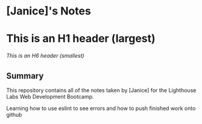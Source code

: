 # [Janice]'s Notes

# This is an H1 header (largest)

###### This is an H6 header (smallest)

## Summary

This repository contains all of the notes taken by [Janice] for the Lighthouse Labs Web Development Bootcamp.

Learning how to use eslint to see errors and how to push finished work onto github

